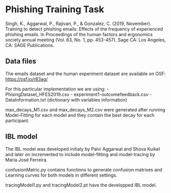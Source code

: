 # Phishing Training Task

Singh, K., Aggarwal, P., Rajivan, P., & Gonzalez, C. (2019, November). Training to detect phishing emails: Effects of the frequency of experienced phishing emails. In Proceedings of the human factors and ergonomics society annual meeting (Vol. 63, No. 1, pp. 453-457). Sage CA: Los Angeles, CA: SAGE Publications.

## Data files

The emails dataset and the human experiment dataset are available on OSF: https://osf.io/r83ag/

For this particular implementation we are using:
    - PhisingDataset_HFES2019.csv
    - experiment1-outcomefeedback.csv 
    - DataInformation.txt (dictionary with variables information)

max_decays_M1.csv and max_decays_M2.csv were generated after running Model-Fitting for each model and they contain the best decay for each participant.



## IBL model

The IBL model was developed initialy by Palvi Aggarwal and Shova Kuikel and later on incremented to include model-fitting and model-tracing by Maria José Ferreira.

confusionMatric.py contains functions to generate confusion matrixes and Learning curves for both models in different settings.

tracingModel1.py and tracingModel2.pt have the developped IBL model.
